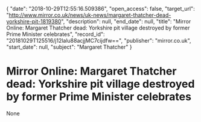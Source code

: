 {
  "date": "2018-10-29T12:55:16.509386", 
  "open_access": false, 
  "target_url": "http://www.mirror.co.uk/news/uk-news/margaret-thatcher-dead-yorkshire-pit-1819380", 
  "description": null, 
  "end_date": null, 
  "title": "Mirror Online: Margaret Thatcher dead: Yorkshire pit village destroyed by former Prime Minister celebrates", 
  "record_id": "20181029T125516/j12lalu88acjjMC7cijdfw==", 
  "publisher": "mirror.co.uk", 
  "start_date": null, 
  "subject": "Margaret Thatcher"
}

# Mirror Online: Margaret Thatcher dead: Yorkshire pit village destroyed by former Prime Minister celebrates

None